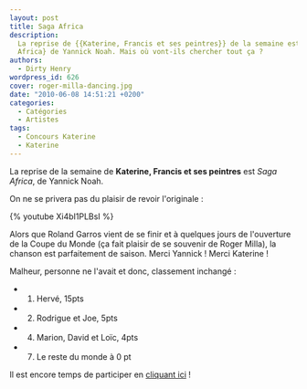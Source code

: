 ```yaml
---
layout: post
title: Saga Africa
description:
  La reprise de {{Katerine, Francis et ses peintres}} de la semaine est {Saga
  Africa} de Yannick Noah. Mais où vont-ils chercher tout ça ?
authors:
  - Dirty Henry
wordpress_id: 626
cover: roger-milla-dancing.jpg
date: "2010-06-08 14:51:21 +0200"
categories:
  - Catégories
  - Artistes
tags:
  - Concours Katerine
  - Katerine
---
```


La reprise de la semaine de **Katerine, Francis et ses peintres** est _Saga
Africa_, de Yannick Noah.

On ne se privera pas du plaisir de revoir l'originale :

{% youtube Xi4bI1PLBsI %}

Alors que Roland Garros vient de se finir et à quelques jours de l'ouverture de
la Coupe du Monde (ça fait plaisir de se souvenir de Roger Milla), la chanson
est parfaitement de saison. Merci Yannick ! Merci Katerine !

Malheur, personne ne l'avait et donc, classement inchangé :

- 1. Hervé, 15pts
- 2. Rodrigue et Joe, 5pts
- 4. Marion, David et Loïc, 4pts
- 7. Le reste du monde à 0 pt

Il est encore temps de participer en [cliquant ici](569) !
